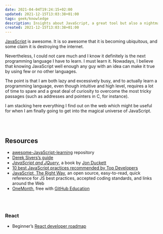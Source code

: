 ```yaml
---
date: 2021-04-04T19:24:15+02:00
updated: 2021-12-15T13:03:38+01:00
tags: geek/knowledge
description: Insights about JavaScript, a great tool but also a nightmare.
created: 2021-12-15T13:03:38+01:00
---
```

[JavaScript] is awesome. It is so awesome that it is becoming ubiquitous, and some claim it is destroying the internet.

Nevertheless, I could not care much and I know it definitely is the next programming language I have to learn. I must learn it. Nowadays, I believe that knowing JavaScript well enough any guy with an idea can make it true by using few or no other languages.

The point is that I am both lazy and excessively busy, and to actually learn a programming language, even though intuitive and high level, requires a lot of time to spare and a great deal of curiosity to overcome the most tricky passages (such as addresses and pointers in C, for instance).

I am stacking here everything I find out on the web which might be useful for when I am finally going to get into the magical universe of JavaScript.

<br>
<br>

## Resources

- [awesome-JavaScript-learning](https://github.com/micromata/awesome-javascript-learning 'awesome-javascrpt-learning on GitHub') repository
- [Derek Sivers’s guide](https://sivers.org/learn-js)
- <cite><a href='http://www.javascriptbook.com/'  target='_blank' title='JavaScript and JQuery'>JavaScript and JQuery</a></cite>, a book by [Jon Duckett](https://en.wikipedia.org/wiki/John_Duckett 'Jon Duckett on Wikipedia')
- [10 best JavaScript practices recommended by Top Developers](https://blog.hrithwik.me/10-best-javascript-practices-recommended-by-top-developers '10 best JavaScript practices recommended by Top Developers')
- [JavaScript, The Right Way](https://jstherightway.org/ 'JavaScript, The Right Way'), an open source, easy-to-read, quick reference for JS best practices, accepted coding standards, and links around the Web
- [OneMonth](https://onemonth.com/ 'OneMonth official website'), free with [GitHub Education](https://education.github.com 'GitHub Education')

<br>
<br>

### React

- Beginner’s [React developer roadmap](https://dev.to/monicafidalgo/react-developer-roadmap-beginners-guide-14fc 'React developer roadmap')

[JavaScript]: https://en.wikipedia.org/wiki/JavaScript 'JavaScript on Wikipedia'